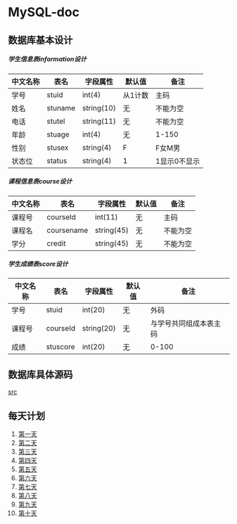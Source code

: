 # MySQL-doc
## 数据库基本设计
##### 学生信息表information设计
| 中文名称 | 表名 | 字段属性 | 默认值 | 备注 |
|---------|-----|---------|-------|------|
| 学号 | stuid | int(4) | 从1计数 | 主码 |
| 姓名 | stuname | string(10) | 无 | 不能为空 |
| 电话 | stutel | string(11) | 无 | 不能为空 |
| 年龄 | stuage | int(4) | 无 | 1-150 |
| 性别 | stusex | string(4) | F | F女M男 |
| 状态位 | status | string(4) | 1 | 1显示0不显示|


##### 课程信息表course设计
| 中文名称 | 表名 | 字段属性 | 默认值 | 备注 |
|---------|-----|---------|-------|------|
| 课程号 | courseId | int(11) | 无 | 主码 |
| 课程名 | coursename | string(45) | 无 | 不能为空 |
| 学分  | credit | string(45) | 无 | 不能为空 |


##### 学生成绩表score设计
| 中文名称 | 表名 | 字段属性 | 默认值 | 备注 |
|---------|-----|---------|-------|------|
| 学号 | stuid | int(20) | 无 | 外码 |
| 课程号 | courseId | string(20) | 无 | 与学号共同组成本表主码 |
| 成绩 | stuscore | int(20) | 无 | 0-100 |

## 数据库具体源码
[src](https://github.com/Njuliet/code)

## 每天计划
1. [第一天](https://github.com/Njuliet/MySQL-doc/blob/master/20170612.md)
2. [第二天](https://github.com/Njuliet/MySQL-doc/blob/master/20170613.md)
3. [第三天](https://github.com/Njuliet/MySQL-doc/blob/master/20160614.md)
4. [第四天](https://github.com/Njuliet/MySQL-doc/blob/master/20170615.md)
5. [第五天](https://github.com/Njuliet/MySQL-doc/blob/master/20170616.md)
6. [第六天](https://github.com/Njuliet/MySQL-doc/blob/master/20170619.md)
7. [第七天](https://github.com/Njuliet/MySQL-doc/blob/master/20170620.md)
8. [第八天](https://github.com/Njuliet/MySQL-doc/blob/master/20170621.md)
9. [第九天](https://github.com/Njuliet/MySQL-doc/blob/master/20170622.md)
10. [第十天](https://github.com/Njuliet/MySQL-doc/blob/master/20170623.md)
